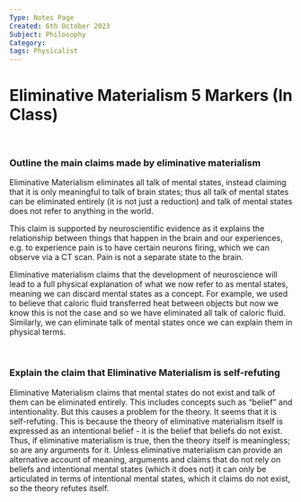 ```yaml
---
Type: Notes Page
Created: 6th October 2023
Subject: Philosophy
Category:
tags: Physicalist
---
```

# Eliminative Materialism 5 Markers (In Class)

</br>

### Outline the main claims made by eliminative materialism

Eliminative Materialism eliminates all talk of mental states, instead claiming that it is only meaningful to talk of brain states; thus all talk of mental states can be eliminated entirely (it is not just a reduction) and talk of mental states does not refer to anything in the world.

This claim is supported by neuroscientific evidence as it explains the relationship between things that happen in the brain and our experiences, e.g. to experience pain is to have certain neurons firing, which we can observe via a CT scan. Pain is not a separate state to the brain.

Eliminative materialism claims that the development of neuroscience will lead to a full physical explanation of what we now refer to as mental states, meaning we can discard mental states as a concept. For example, we used to believe that caloric fluid transferred heat between objects but now we know this is not the case and so we have eliminated all talk of caloric fluid. Similarly, we can eliminate talk of mental states once we can explain them in physical terms.

</br>

### Explain the claim that Eliminative Materialism is self-refuting

Eliminative Materialism claims that mental states do not exist and talk of them can be eliminated entirely. This includes concepts such as “belief” and intentionality. But this causes a problem for the theory. It seems that it is self-refuting. This is because the theory of eliminative materialism itself is expressed as an intentional belief - it is the belief that beliefs do not exist. Thus, if eliminative materialism is true, then the theory itself is meaningless; so are any arguments for it. Unless eliminative materialism can provide an alternative account of meaning, arguments and claims that do not rely on beliefs and intentional mental states (which it does not) it can only be articulated in terms of intentional mental states, which it claims do not exist, so the theory refutes itself.